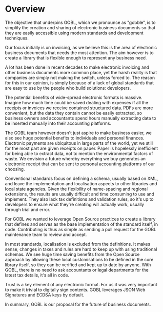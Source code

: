# Overview

The objective that underpins GOBL, which we pronounce as "gobble", is to simplify the creation and sharing of electronic business documents so that they are easily accessible using modern standards and development techniques.

Our focus initially is on invoicing, as we believe this is the area of electronic business documents that needs the most attention. The aim however is to create a library that is flexible enough to represent any business need.&#x20;

A lot has been done in recent decades to make electronic invoicing and other business documents more common place, yet the harsh reality is that companies are simply not making the switch, unless forced to. The reason for this in our opinion, is simply because of a lack of global standards that are easy to use by the people who build solutions: developers.

The potential benefits of wide-spread electronic formats is massive. Imagine how much time could be saved dealing with expenses if all the receipts or invoices we receive contained structured data. PDFs are more convenient, but the data they contain cannot be easily extracted, so business owners and accountants spend hours manually extracting data to be inserted manually into their accounting platforms.

The GOBL team however doesn't just aspire to make business easier, we also see huge potential benefits to individuals and personal finances. Electronic payments are ubiquitous in large parts of the world, yet we still for the most part are given receipts on paper. Paper is hopelessly inefficient for being able to extract data, not to mention the environmental factors of waste. We envision a future whereby everything we buy generates an electronic receipt that can be sent to personal accounting platforms of our choosing.

Conventional standards focus on defining a schema, usually based on XML, and leave the implementation and localisation aspects to other libraries and local state agencies. Given the flexibility of name-spacing and regional extensions, the results are usually difficult and time consuming to use and implement. They also lack tax definitions and validation rules, so it's up to developers to ensure what they're creating will actually work, usually through trial and error.

For GOBL we wanted to leverage Open Source practices to create a library that defines and serves as the base implementation of the standard itself, in code. Contributing is thus as simple as sending a pull request for the GOBL maintenance team to review and accept.

In most standards, localisation is excluded from the definitions. It makes sense; changes in taxes and rules are hard to keep up with using traditional schemas. We see huge time saving benefits from the Open Source approach by allowing these local customisations to be defined in the core library itself, so they can be verified and kept up to date by anyone. With GOBL, there is no need to ask accountants or legal departments for the latest tax details, it's all in code.

Trust is a key element of any electronic format. For us it was very important to make it trivial to digitally sign contents. GOBL leverages JSON Web Signatures and ECDSA keys by default.

In summary, GOBL is our proposal for the future of business documents.
